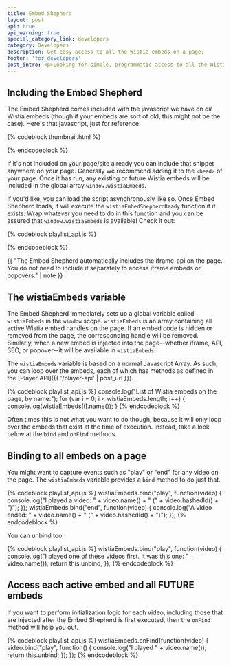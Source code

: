 ```yaml
---
title: Embed Shepherd
layout: post
api: true
api_warning: true
special_category_link: developers
category: Developers
description: Get easy access to all the Wistia embeds on a page.
footer: 'for_developers'
post_intro: <p>Looking for simple, programmatic access to all the Wistia embeds on a page? Want to be notified anytime someone plays any Wistia video on your website?</p><p>The Embed Shepherd provides a global list of all the Wistia embeds on the page, along with convenient functions to bind to all of them.</p>
---
```



## Including the Embed Shepherd

The Embed Shepherd comes included with the javascript we have on _all_ Wistia embeds (though if your embeds are sort of old, this might not be the case). Here's that javascript, just for reference:

{% codeblock thumbnail.html %}
<script src="//fast.wistia.net/assets/external/E-v1.js"></script>
{% endcodeblock %}

If it's not included on your page/site already you can include that snippet anywhere on your page. Generally we recommend adding it to the `<head>` of your page. Once it has run, any existing
or future Wistia embeds will be included in the global array `window.wistiaEmbeds`.

If you'd like, you can load the script asynchronously like so. Once Embed Shepherd loads, it will execute the `wistiaEmbedShepherdReady` function if it exists. Wrap whatever you need to do in this function and you can be assured that `window.wistiaEmbeds` is available! Check it out:

{% codeblock playlist_api.js %}
<script>
  window.wistiaEmbedShepherdReady = function(){
    console.log("The Shepherd is ready!");
  }
</script>
<script src="//fast.wistia.net/assets/external/E-v1.js" async></script>
{% endcodeblock %}

{{ "The Embed Shepherd automatically includes the iframe-api on the page. You do not need to include it separately to access iframe embeds or popovers." | note }}


## The wistiaEmbeds variable

The Embed Shepherd immediately sets up a global variable called `wistiaEmbeds`
in the `window` scope. `wistiaEmbeds` is an array containing all active Wistia
embed handles on the page. If an embed code is hidden or removed from the page,
the corresponding handle will be removed. Similarly, when a new embed is injected
into the page--whether iframe, API, SEO, or popover--it will be available in `wistiaEmbeds`.

The `wistiaEmbeds` variable is based on a normal Javascript Array. As such,
you can loop over the embeds, each of which has methods as defined in the
[Player API]({{ '/player-api' | post_url }}).

{% codeblock playlist_api.js %}
console.log("List of Wistia embeds on the page, by name:");
for (var i = 0; i < wistiaEmbeds.length; i++) {
  console.log(wistiaEmbeds[i].name());
}
{% endcodeblock %}

Often times this is not what you want to do though, because it will only loop
over the embeds that exist at the time of execution. Instead, take a look
below at the `bind` and `onFind` methods.

## Binding to all embeds on a page

You might want to capture events such as "play" or "end" for any video on the
page. The `wistiaEmbeds` variable provides a `bind` method to do just that.

{% codeblock playlist_api.js %}
wistiaEmbeds.bind("play", function(video) {
  console.log("I played a video: " + video.name() + " (" + video.hashedId() + ")");
});
wistiaEmbeds.bind("end", function(video) {
  console.log("A video ended: " + video.name() + " (" + video.hashedId() + ")");
});
{% endcodeblock %}

You can unbind too:

{% codeblock playlist_api.js %}
wistiaEmbeds.bind("play", function(video) {
  console.log("I played one of these videos first. It was this one: " + video.name());
  return this.unbind;
});
{% endcodeblock %}


## Access each active embed and all FUTURE embeds

If you want to perform initialization logic for each video, including those
that are injected after the Embed Shepherd is first executed, then the `onFind`
method will help you out.

{% codeblock playlist_api.js %}
wistiaEmbeds.onFind(function(video) {
  video.bind("play", function() {
    console.log("I played " + video.name());
    return this.unbind;
  });
});
{% endcodeblock %}

